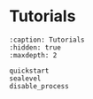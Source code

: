 # Tutorials

```{toctree}
:caption: Tutorials
:hidden: true
:maxdepth: 2

quickstart
sealevel
disable_process
```
